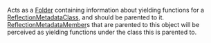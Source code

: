 Acts as a [Folder](https://developer.roblox.com/en-us/api-reference/class/Folder) containing information about yielding functions for a [ReflectionMetadataClass](https://developer.roblox.com/en-us/api-reference/class/ReflectionMetadataClass), and should be parented to it.  
[ReflectionMetadataMember](https://developer.roblox.com/en-us/api-reference/class/ReflectionMetadataMember)s that are parented to this object will be perceived as yielding functions under the class this is parented to.